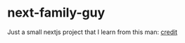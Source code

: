 # next-family-guy
Just a small nextjs project that I learn from this man: [credit](https://www.freecodecamp.org/news/build-a-full-stack-application-with-nextjs/)
